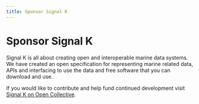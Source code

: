 ```yaml
---
title: Sponsor Signal K
---
```


# Sponsor Signal K

Signal K is all about creating open and interoperable marine data systems. We have created an open specification for representing marine related data, APIs and interfacing to use the data and free software that you can download and use.

If you would like to contribute and help fund continued development visit [Signal K on Open Collective](https://opencollective.com/signalk).
